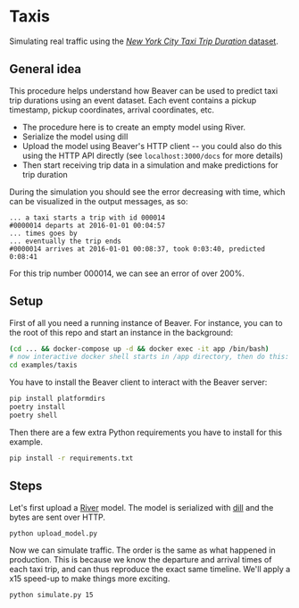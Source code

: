 # Taxis

Simulating real traffic using the [*New York City Taxi Trip Duration* dataset](https://www.kaggle.com/c/nyc-taxi-trip-duration).

## General idea

This procedure helps understand how Beaver can be used to predict taxi trip durations using an event dataset. Each event contains a pickup timestamp, pickup coordinates, arrival coordinates, etc.

* The procedure here is to create an empty model using River.
* Serialize the model using dill
* Upload the model using Beaver's HTTP client -- you could also do this using the HTTP API directly (see `localhost:3000/docs` for more details)
* Then start receiving trip data in a simulation and make predictions for trip duration

During the simulation you should see the error decreasing with time, which can be visualized in the output messages, as so:

```
... a taxi starts a trip with id 000014
#0000014 departs at 2016-01-01 00:04:57
... times goes by
... eventually the trip ends
#0000014 arrives at 2016-01-01 00:08:37, took 0:03:40, predicted 0:08:41
```

For this trip number 000014, we can see an error of over 200%.

## Setup

First of all you need a running instance of Beaver. For instance, you can to the root of this repo and start an instance in the background:

```sh
(cd ... && docker-compose up -d && docker exec -it app /bin/bash)
# now interactive docker shell starts in /app directory, then do this:
cd examples/taxis
```

You have to install the Beaver client to interact with the Beaver server:

```sh
pip install platformdirs
poetry install
poetry shell
```

Then there are a few extra Python requirements you have to install for this example.

```sh
pip install -r requirements.txt
```

## Steps

Let's first upload a [River](https://github.com/online-ml/river) model. The model is serialized with [dill](https://github.com/uqfoundation/dill) and the bytes are sent over HTTP.

```sh
python upload_model.py
```

Now we can simulate traffic. The order is the same as what happened in production. This is because we know the departure and arrival times of each taxi trip, and can thus reproduce the exact same timeline. We'll apply a x15 speed-up to make things more exciting.

```sh
python simulate.py 15
```
